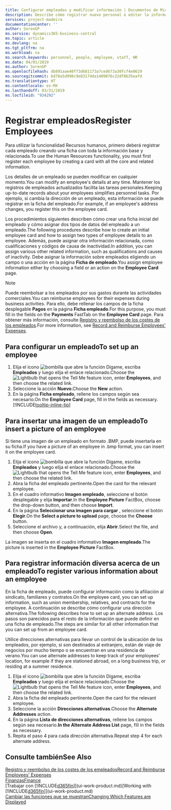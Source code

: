 ```yaml
---
title: Configurar empleados y modificar información | Documentos de Microsoft
description: Describe cómo registrar nuevo personal o editar la información del personal existente.
services: project-madeira
documentationcenter: ''
author: SorenGP
ms.service: dynamics365-business-central
ms.topic: article
ms.devlang: na
ms.tgt_pltfrm: na
ms.workload: na
ms.search.keywords: personnel, people, employee, staff, HR
ms.date: 04/01/2019
ms.author: SorenGP
ms.openlocfilehash: db891aae40ff3d681173a7ced673a30fcf4e0629
ms.sourcegitcommit: bd78a5d990c9e83174da1409076c22df8b35eafd
ms.translationtype: HT
ms.contentlocale: es-MX
ms.lasthandoff: 03/31/2019
ms.locfileid: "934292"
---
```

# <a name="register-employees"></a><span data-ttu-id="c215b-103">Registrar empleados</span><span class="sxs-lookup"><span data-stu-id="c215b-103">Register Employees</span></span>
<span data-ttu-id="c215b-104">Para utilizar la funcionalidad Recursos humanos, primero deberá registrar cada empleado creando una ficha con toda la información base y relacionada.</span><span class="sxs-lookup"><span data-stu-id="c215b-104">To use the Human Resources functionality, you must first register each employee by creating a card with all the core and related information.</span></span>

<span data-ttu-id="c215b-105">Los detalles de un empleado se pueden modificar en cualquier momento.</span><span class="sxs-lookup"><span data-stu-id="c215b-105">You can modify an employee's details at any time.</span></span> <span data-ttu-id="c215b-106">Mantener los registros de empleados actualizados facilita las tareas personales.</span><span class="sxs-lookup"><span data-stu-id="c215b-106">Keeping up-to-date records about your employees simplifies personnel tasks.</span></span> <span data-ttu-id="c215b-107">Por ejemplo, si cambia la dirección de un empleado, esta información se puede registrar en la ficha del empleado.</span><span class="sxs-lookup"><span data-stu-id="c215b-107">For example, if an employee's address changes, you register this on the employee card.</span></span>

<span data-ttu-id="c215b-108">Los procedimientos siguientes describen cómo crear una ficha inicial del empleado y cómo asignar dos tipos de datos del empleado a un empleado.</span><span class="sxs-lookup"><span data-stu-id="c215b-108">The following procedures describe how to create an initial employee card and how to assign two types of employee details to an employee.</span></span> <span data-ttu-id="c215b-109">Además, puede asignar otra información relacionada, como cualificaciones y códigos de causa de inactividad.</span><span class="sxs-lookup"><span data-stu-id="c215b-109">In addition, you can assign various other related information, such as qualifications and causes of inactivity.</span></span> <span data-ttu-id="c215b-110">Debe asignar la información sobre empleados eligiendo un campo o una acción en la página **Ficha de empleado**.</span><span class="sxs-lookup"><span data-stu-id="c215b-110">You assign employee information either by choosing a field or an action on the **Employee Card** page.</span></span>

> [!NOTE]  
> <span data-ttu-id="c215b-111">Puede reembolsar a los empleados por sus gastos durante las actividades comerciales.</span><span class="sxs-lookup"><span data-stu-id="c215b-111">You can reimburse employees for their expenses during business activities.</span></span> <span data-ttu-id="c215b-112">Para ello, debe rellenar los campos de la ficha desplegable **Pagos** en la página **Ficha empleado**.</span><span class="sxs-lookup"><span data-stu-id="c215b-112">For this purpose, you must fill in the fields on the **Payments** FastTab on the **Employee Card** page.</span></span> <span data-ttu-id="c215b-113">Para obtener más información, consulte [Registro y reembolso de los costes de los empleados](finance-how-record-reimburse-employee-expenses.md).</span><span class="sxs-lookup"><span data-stu-id="c215b-113">For more information, see [Record and Reimburse Employees' Expenses](finance-how-record-reimburse-employee-expenses.md).</span></span>

## <a name="to-set-up-an-employee"></a><span data-ttu-id="c215b-114">Para configurar un empleado</span><span class="sxs-lookup"><span data-stu-id="c215b-114">To set up an employee</span></span>
1. <span data-ttu-id="c215b-115">Elija el icono ![bombilla que abre la función Dígame](media/ui-search/search_small.png "Dígame que desea hacer"), escriba **Empleados** y luego elija el enlace relacionado.</span><span class="sxs-lookup"><span data-stu-id="c215b-115">Choose the ![Lightbulb that opens the Tell Me feature](media/ui-search/search_small.png "Tell me what you want to do") icon, enter **Employees**, and then choose the related link.</span></span>
2. <span data-ttu-id="c215b-116">Seleccione la acción **Nuevo**.</span><span class="sxs-lookup"><span data-stu-id="c215b-116">Choose the **New** action.</span></span>
3. <span data-ttu-id="c215b-117">En la página **Ficha empleado**, rellene los campos según sea necesario.</span><span class="sxs-lookup"><span data-stu-id="c215b-117">On the **Employee Card** page, fill in the fields as necessary.</span></span> [!INCLUDE[tooltip-inline-tip](includes/tooltip-inline-tip_md.md)]

## <a name="to-insert-a-picture-of-an-employee"></a><span data-ttu-id="c215b-118">Para insertar una imagen de un empleado</span><span class="sxs-lookup"><span data-stu-id="c215b-118">To insert a picture of an employee</span></span>
<span data-ttu-id="c215b-119">Si tiene una imagen de un empleado en formato .BMP, puede insertarla en su ficha.</span><span class="sxs-lookup"><span data-stu-id="c215b-119">If you have a picture of an employee in .bmp format, you can insert it on the employee card.</span></span>

1. <span data-ttu-id="c215b-120">Elija el icono ![bombilla que abre la función Dígame](media/ui-search/search_small.png "Dígame que desea hacer"), escriba **Empleados** y luego elija el enlace relacionado.</span><span class="sxs-lookup"><span data-stu-id="c215b-120">Choose the ![Lightbulb that opens the Tell Me feature](media/ui-search/search_small.png "Tell me what you want to do") icon, enter **Employees**, and then choose the related link.</span></span>
2. <span data-ttu-id="c215b-121">Abra la ficha del empleado pertinente.</span><span class="sxs-lookup"><span data-stu-id="c215b-121">Open the card for the relevant employee.</span></span>
3. <span data-ttu-id="c215b-122">En el cuadro informativo **Imagen empleado**, seleccione el botón desplegable y elija **Importar**.</span><span class="sxs-lookup"><span data-stu-id="c215b-122">In the **Employee Picture** FactBox, choose the drop-down button, and then choose **Import**.</span></span>
4. <span data-ttu-id="c215b-123">En la página **Seleccionar una imagen para cargar** , seleccione el botón **Elegir**.</span><span class="sxs-lookup"><span data-stu-id="c215b-123">On the **Select a picture to upload** page, choose the **Choose** button.</span></span>
5. <span data-ttu-id="c215b-124">Seleccione el archivo y, a continuación, elija **Abrir**.</span><span class="sxs-lookup"><span data-stu-id="c215b-124">Select the file, and then choose **Open**.</span></span>

<span data-ttu-id="c215b-125">La imagen se inserta en el cuadro informativo **Imagen empleado**.</span><span class="sxs-lookup"><span data-stu-id="c215b-125">The picture is inserted in the **Employee Picture** FactBox.</span></span>

## <a name="to-register-various-information-about-an-employee"></a><span data-ttu-id="c215b-126">Para registrar información diversa acerca de un empleado</span><span class="sxs-lookup"><span data-stu-id="c215b-126">To register various information about an employee</span></span>
<span data-ttu-id="c215b-127">En la ficha de empleado, puede configurar información como la afiliación al sindicato, familiares y contratos.</span><span class="sxs-lookup"><span data-stu-id="c215b-127">On the employee card, you can set up information, such as union membership, relatives, and contracts for the employee.</span></span> <span data-ttu-id="c215b-128">A continuación se describe cómo configurar una dirección alternativa.</span><span class="sxs-lookup"><span data-stu-id="c215b-128">The following describes how to set up an alternate address.</span></span> <span data-ttu-id="c215b-129">Los pasos son parecidos para el resto de la información que puede definir en una ficha de empleado.</span><span class="sxs-lookup"><span data-stu-id="c215b-129">The steps are similar for all other information that you can set up from an employee card.</span></span>

<span data-ttu-id="c215b-130">Utilice direcciones alternativas para llevar un control de la ubicación de los empleados, por ejemplo, si son destinados al extranjero, están de viaje de negocios por mucho tiempo o se encuentran en una residencia de verano.</span><span class="sxs-lookup"><span data-stu-id="c215b-130">You can use alternate addresses to keep track of your employees’ location, for example if they are stationed abroad, on a long business trip, or residing at a summer residence.</span></span>

1. <span data-ttu-id="c215b-131">Elija el icono ![bombilla que abre la función Dígame](media/ui-search/search_small.png "Dígame que desea hacer"), escriba **Empleados** y luego elija el enlace relacionado.</span><span class="sxs-lookup"><span data-stu-id="c215b-131">Choose the ![Lightbulb that opens the Tell Me feature](media/ui-search/search_small.png "Tell me what you want to do") icon, enter **Employees**, and then choose the related link.</span></span>
2. <span data-ttu-id="c215b-132">Abra la ficha del empleado pertinente.</span><span class="sxs-lookup"><span data-stu-id="c215b-132">Open the card for the relevant employee.</span></span>
3. <span data-ttu-id="c215b-133">Seleccione la acción **Direcciones alternativas**.</span><span class="sxs-lookup"><span data-stu-id="c215b-133">Choose the **Alternate Addresses** action.</span></span>
4. <span data-ttu-id="c215b-134">En la página **Lista de direcciones alternativas**, rellene los campos según sea necesario.</span><span class="sxs-lookup"><span data-stu-id="c215b-134">**In the Alternate Address List** page, fill in the fields as necessary.</span></span>
5. <span data-ttu-id="c215b-135">Repita el paso 4 para cada dirección alternativa.</span><span class="sxs-lookup"><span data-stu-id="c215b-135">Repeat step 4 for each alternate address.</span></span>

## <a name="see-also"></a><span data-ttu-id="c215b-136">Consulte también</span><span class="sxs-lookup"><span data-stu-id="c215b-136">See Also</span></span>
[<span data-ttu-id="c215b-137">Registro y reembolso de los costes de los empleados</span><span class="sxs-lookup"><span data-stu-id="c215b-137">Record and Reimburse Employees' Expenses</span></span>](finance-how-record-reimburse-employee-expenses.md)  
[<span data-ttu-id="c215b-138">Finanzas</span><span class="sxs-lookup"><span data-stu-id="c215b-138">Finance</span></span>](finance.md)  
<span data-ttu-id="c215b-139">[Trabajar con [!INCLUDE[d365fin](includes/d365fin_md.md)]](ui-work-product.md)</span><span class="sxs-lookup"><span data-stu-id="c215b-139">[Working with [!INCLUDE[d365fin](includes/d365fin_md.md)]](ui-work-product.md)</span></span>  
[<span data-ttu-id="c215b-140">Cambiar las funciones que se muestran</span><span class="sxs-lookup"><span data-stu-id="c215b-140">Changing Which Features are Displayed</span></span>](ui-experiences.md)
